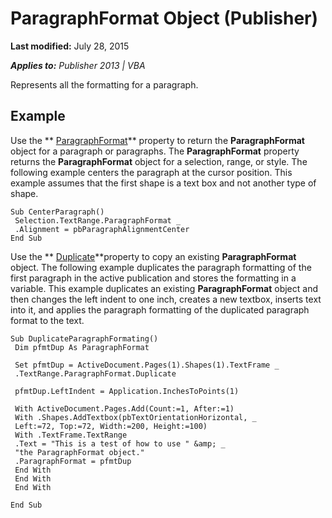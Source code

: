 
# ParagraphFormat Object (Publisher)

 **Last modified:** July 28, 2015

 _**Applies to:** Publisher 2013 | VBA_

Represents all the formatting for a paragraph.


## Example

Use the  ** [ParagraphFormat](5ab0a2ec-d7a9-f3af-29e7-5421427ee783.md)** property to return the **ParagraphFormat** object for a paragraph or paragraphs. The **ParagraphFormat** property returns the **ParagraphFormat** object for a selection, range, or style. The following example centers the paragraph at the cursor position. This example assumes that the first shape is a text box and not another type of shape.


```
Sub CenterParagraph() 
 Selection.TextRange.ParagraphFormat _ 
 .Alignment = pbParagraphAlignmentCenter 
End Sub
```

Use the  ** [Duplicate](545dbfdb-4cd5-99b1-1ba3-b723e8d7b827.md)**property to copy an existing  **ParagraphFormat** object. The following example duplicates the paragraph formatting of the first paragraph in the active publication and stores the formatting in a variable. This example duplicates an existing **ParagraphFormat** object and then changes the left indent to one inch, creates a new textbox, inserts text into it, and applies the paragraph formatting of the duplicated paragraph format to the text.




```
Sub DuplicateParagraphFormating() 
 Dim pfmtDup As ParagraphFormat 
 
 Set pfmtDup = ActiveDocument.Pages(1).Shapes(1).TextFrame _ 
 .TextRange.ParagraphFormat.Duplicate 
 
 pfmtDup.LeftIndent = Application.InchesToPoints(1) 
 
 With ActiveDocument.Pages.Add(Count:=1, After:=1) 
 With .Shapes.AddTextbox(pbTextOrientationHorizontal, _ 
 Left:=72, Top:=72, Width:=200, Height:=100) 
 With .TextFrame.TextRange 
 .Text = "This is a test of how to use " &amp; _ 
 "the ParagraphFormat object." 
 .ParagraphFormat = pfmtDup 
 End With 
 End With 
 End With 
 
End Sub
```

